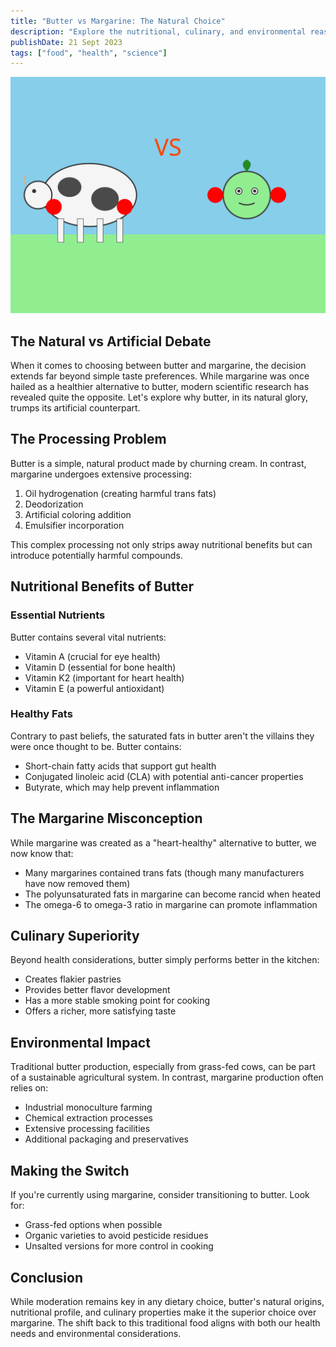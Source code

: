 ```yaml
---
title: "Butter vs Margarine: The Natural Choice"
description: "Explore the nutritional, culinary, and environmental reasons why natural butter is superior to processed margarine."
publishDate: 21 Sept 2023
tags: ["food", "health", "science"]
---
```


![A humorous illustration of a cow wearing boxing gloves facing off against a determined soybean, also wearing boxing gloves](./cow-vs-soybean.svg)

## The Natural vs Artificial Debate

When it comes to choosing between butter and margarine, the decision extends far beyond simple taste preferences. While margarine was once hailed as a healthier alternative to butter, modern scientific research has revealed quite the opposite. Let's explore why butter, in its natural glory, trumps its artificial counterpart.

## The Processing Problem

Butter is a simple, natural product made by churning cream. In contrast, margarine undergoes extensive processing:

1. Oil hydrogenation (creating harmful trans fats)
2. Deodorization
3. Artificial coloring addition
4. Emulsifier incorporation

This complex processing not only strips away nutritional benefits but can introduce potentially harmful compounds.

## Nutritional Benefits of Butter

### Essential Nutrients
Butter contains several vital nutrients:
- Vitamin A (crucial for eye health)
- Vitamin D (essential for bone health)
- Vitamin K2 (important for heart health)
- Vitamin E (a powerful antioxidant)

### Healthy Fats
Contrary to past beliefs, the saturated fats in butter aren't the villains they were once thought to be. Butter contains:
- Short-chain fatty acids that support gut health
- Conjugated linoleic acid (CLA) with potential anti-cancer properties
- Butyrate, which may help prevent inflammation

## The Margarine Misconception

While margarine was created as a "heart-healthy" alternative to butter, we now know that:
- Many margarines contained trans fats (though many manufacturers have now removed them)
- The polyunsaturated fats in margarine can become rancid when heated
- The omega-6 to omega-3 ratio in margarine can promote inflammation

## Culinary Superiority

Beyond health considerations, butter simply performs better in the kitchen:
- Creates flakier pastries
- Provides better flavor development
- Has a more stable smoking point for cooking
- Offers a richer, more satisfying taste

## Environmental Impact

Traditional butter production, especially from grass-fed cows, can be part of a sustainable agricultural system. In contrast, margarine production often relies on:
- Industrial monoculture farming
- Chemical extraction processes
- Extensive processing facilities
- Additional packaging and preservatives

## Making the Switch

If you're currently using margarine, consider transitioning to butter. Look for:
- Grass-fed options when possible
- Organic varieties to avoid pesticide residues
- Unsalted versions for more control in cooking

## Conclusion

While moderation remains key in any dietary choice, butter's natural origins, nutritional profile, and culinary properties make it the superior choice over margarine. The shift back to this traditional food aligns with both our health needs and environmental considerations.

